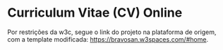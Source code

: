 # Curriculum Vitae (CV) Online
Por restrições da w3c, segue o link do projeto na plataforma de origem, com a template modificada: https://bravosan.w3spaces.com/#home.


